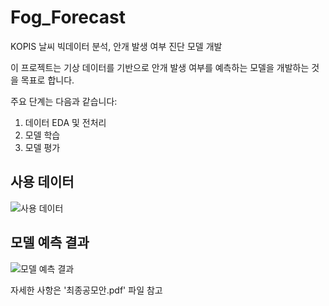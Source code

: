 # Fog_Forecast
KOPIS 날씨 빅데이터 분석, 안개 발생 여부 진단 모델 개발

이 프로젝트는 기상 데이터를 기반으로 안개 발생 여부를 예측하는 모델을 개발하는 것을 목표로 합니다. 

주요 단계는 다음과 같습니다:

1. 데이터 EDA 및 전처리
2. 모델 학습
3. 모델 평가

## 사용 데이터
![사용 데이터](https://github.com/user-attachments/assets/2a8c547a-6ac4-421d-98ea-657d9ee14db0)

## 모델 예측 결과
![모델 예측 결과](https://github.com/user-attachments/assets/5587b150-6e5a-454b-9c32-a88a1b09730c)


자세한 사항은 '최종공모안.pdf' 파일 참고
